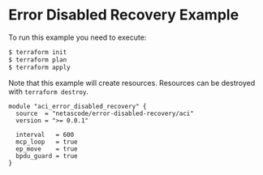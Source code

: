 <!-- BEGIN_TF_DOCS -->
# Error Disabled Recovery Example

To run this example you need to execute:

```bash
$ terraform init
$ terraform plan
$ terraform apply
```

Note that this example will create resources. Resources can be destroyed with `terraform destroy`.

```hcl
module "aci_error_disabled_recovery" {
  source  = "netascode/error-disabled-recovery/aci"
  version = ">= 0.0.1"

  interval   = 600
  mcp_loop   = true
  ep_move    = true
  bpdu_guard = true
}

```
<!-- END_TF_DOCS -->